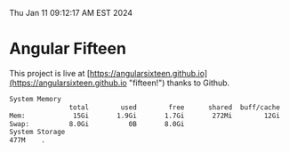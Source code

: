 Thu Jan 11 09:12:17 AM EST 2024

# Angular Fifteen


This project is live at [https://angularsixteen.github.io](https://angularsixteen.github.io "fifteen!") thanks to Github.

```bash
System Memory
               total        used        free      shared  buff/cache   available
Mem:            15Gi       1.9Gi       1.7Gi       272Mi        12Gi        13Gi
Swap:          8.0Gi          0B       8.0Gi
System Storage
477M	.
